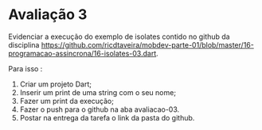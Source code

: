 # Avaliação 3 
Evidenciar a execução do exemplo  de isolates contido no github da disciplina https://github.com/ricdtaveira/mobdev-parte-01/blob/master/16-programacao-assincrona/16-isolates-03.dart.

Para isso :
1) Criar um projeto Dart;
2) Inserir um print de uma string com o seu nome;
3) Fazer um print da execução;
4) Fazer o push para o github na aba avaliacao-03. 
5) Postar na entrega da tarefa o link da pasta do github.
